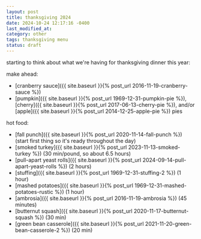 ```yaml
---
layout: post
title: thanksgiving 2024
date: 2024-10-24 12:17:16 -0400
last_modified_at: 
category: other
tags: thanksgiving menu
status: draft
---
```


starting to think about what we're having for thanksgiving dinner this year:

make ahead:
* [cranberry sauce]({{ site.baseurl }}{% post_url 2016-11-19-cranberry-sauce %})
* [pumpkin]({{ site.baseurl }}{% post_url 1969-12-31-pumpkin-pie %}),
  [cherry]({{ site.baseurl }}{% post_url 2017-06-13-cherry-pie %}), and/or
  [apple]({{ site.baseurl }}{% post_url 2014-12-25-apple-pie %}) pies

hot food:
* [fall punch]({{ site.baseurl }}{% post_url 2020-11-14-fall-punch %}) (start first thing so it's ready throughout the day)
* [smoked turkey]({{ site.baseurl }}{% post_url 2023-11-13-smoked-turkey %}) (30 min/pound, so about 6.5 hours)
* [pull-apart yeast rolls]({{ site.baseurl }}{% post_url 2024-09-14-pull-apart-yeast-rolls %}) (2 hours)
* [stuffing]({{ site.baseurl }}{% post_url 1969-12-31-stuffing-2 %}) (1 hour)
* [mashed potatoes]({{ site.baseurl }}{% post_url 1969-12-31-mashed-potatoes-rustic %}) (1 hour)
* [ambrosia]({{ site.baseurl }}{% post_url 2016-11-19-ambrosia %}) (45 minutes)
* [butternut squash]({{ site.baseurl }}{% post_url 2020-11-17-butternut-squash %}) (30 min)
* [green bean casserole]({{ site.baseurl }}{% post_url 2021-11-20-green-bean-casserole-2 %}) (20 min)
